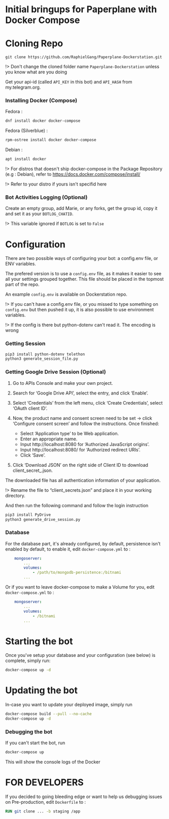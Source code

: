 # Initial bringups for Paperplane with Docker Compose

# Cloning Repo

    git clone https://github.com/RaphielGang/Paperplane-Dockerstation.git

!> Don't change the cloned folder name `Paperplane-Dockerstation` unless you know what are you doing

Get your api-id (called `API_KEY` in this bot) and `API_HASH` from my.telegram.org.

### Installing Docker (Compose)

Fedora :

```sh
dnf install docker docker-compose
```

Fedora (Silverblue) :

```sh
rpm-ostree install docker docker-compose
```

Debian :

```sh
apt install docker
```

!> For distros that doesn't ship docker-compose in the Package Repository (e.g : Debian), refer to https://docs.docker.com/compose/install/

!> Refer to your distro if yours isn't specifid here

### Bot Activities Logging (Optional)

Create an empty group, add Marie, or any forks, get the group id, copy it and set it as your `BOTLOG_CHATID`.

!> This variable ignored if `BOTLOG` is set to `False`

# Configuration

There are two possible ways of configuring your bot: a config.env file, or ENV variables.

The prefered version is to use a `config.env` file, as it makes it easier to see all your settings grouped together.
This file should be placed in the topmost part of the repo.

An example `config.env` is available on Dockerstation repo.

!> If you can't have a config.env file, or you missed to type something on `config.env` but then pushed it up, it is also possible to use environment variables.

!> If the config is there but python-dotenv can't read it. The encoding is wrong

### Getting Session

```sh
pip3 install python-dotenv telethon
python3 generate_session_file.py
```

### Getting Google Drive Session (Optional)

1. Go to APIs Console and make your own project.
2. Search for ‘Google Drive API’, select the entry, and click ‘Enable’.
3. Select ‘Credentials’ from the left menu, click ‘Create Credentials’, select ‘OAuth client ID’.
4. Now, the product name and consent screen need to be set -> click ‘Configure consent screen’ and follow the instructions. Once finished:

    - Select ‘Application type’ to be Web application.
    - Enter an appropriate name.
    - Input http://localhost:8080 for ‘Authorized JavaScript origins’.
    - Input http://localhost:8080/ for ‘Authorized redirect URIs’.
    - Click ‘Save’.

5. Click ‘Download JSON’ on the right side of Client ID to download client_secret_<really long ID>.json.

The downloaded file has all authentication information of your application.

!> Rename the file to “client_secrets.json” and place it in your working directory.

And then run the following command and follow the login instruction

```sh
pip3 install PyDrive
python3 generate_drive_session.py
```

### Database

For the database part, it's already configured, by default, persistence isn't enabled by default, to enable it, edit
`docker-compose.yml` to :

```yml
    mongoserver:
        ...
        volumes:
            - /path/to/mongodb-persistence:/bitnami
        ...
```

Or if you want to leave docker-compose to make a Volume for you, edit `docker-compose.yml` to :

```yml
    mongoserver:
        ...
        volumes:
            - /bitnami
        ...
```

# Starting the bot

Once you've setup your database and your configuration (see below) is complete, simply run:

```sh
docker-compose up -d
```

# Updating the bot

In-case you want to update your deployed image, simply run

```sh
docker-compose build --pull --no-cache
docker-compose up -d
```

### Debugging the bot

If you can't start the bot, run

```sh
docker-compose up
```

This will show the console logs of the Docker


# FOR DEVELOPERS

If you decided to going bleeding edge or want to help us debugging issues on Pre-production,
edit `Dockerfile` to :

```Dockerfile
RUN git clone ... -b staging /app
```